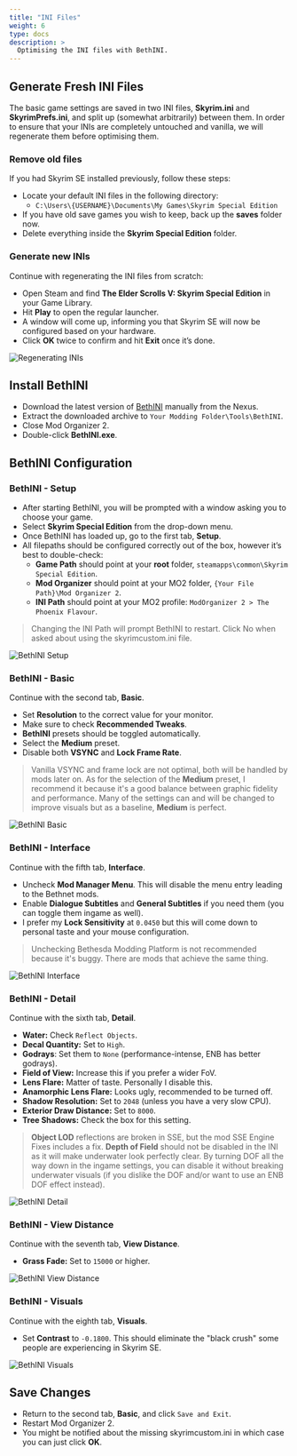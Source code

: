 ```yaml
---
title: "INI Files"
weight: 6
type: docs
description: >
  Optimising the INI files with BethINI.
---
```


## Generate Fresh INI Files

The basic game settings are saved in two INI files, **Skyrim.ini** and **SkyrimPrefs.ini**, and split up (somewhat arbitrarily) between them. In order to ensure that your INIs are completely untouched and vanilla, we will regenerate them before optimising them.

### Remove old files

If you had Skyrim SE installed previously, follow these steps:

* Locate your default INI files in the following directory:
  * `C:\Users\{USERNAME}\Documents\My Games\Skyrim Special Edition`
* If you have old save games you wish to keep, back up the **saves** folder now.
* Delete everything inside the **Skyrim Special Edition** folder.

### Generate new INIs

Continue with regenerating the INI files from scratch:

* Open Steam and find **The Elder Scrolls V: Skyrim Special Edition** in your Game Library.
* Hit **Play** to open the regular launcher.
* A window will come up, informing you that Skyrim SE will now be configured based on your hardware.
* Click **OK** twice to confirm and hit **Exit** once it’s done.

![Regenerating INIs](/Pictures/setup/regenerating_inis.png)

## Install BethINI

* Download the latest version of [BethINI](https://www.nexusmods.com/skyrimspecialedition/mods/4875) manually from the Nexus.
* Extract the downloaded archive to `Your Modding Folder\Tools\BethINI`.
* Close Mod Organizer 2.
* Double-click **BethINI.exe**.

## BethINI Configuration

### BethINI - Setup

* After starting BethINI, you will be prompted with a window asking you to choose your game.
* Select **Skyrim Special Edition** from the drop-down menu.
* Once BethINI has loaded up, go to the first tab, **Setup**.
* All filepaths should be configured correctly out of the box, however it’s best to double-check:
  * **Game Path** should point at your **root** folder, `steamapps\common\Skyrim Special Edition`.
  * **Mod Organizer** should point at your MO2 folder, `{Your File Path}\Mod Organizer 2`.
  * **INI Path** should point at your MO2 profile: `ModOrganizer 2 > The Phoenix Flavour`.

> Changing the INI Path will prompt BethINI to restart. Click No when asked about using the skyrimcustom.ini file.

![BethINI Setup](/Pictures/setup/bethini_setup.png)

### BethINI - Basic

Continue with the second tab, **Basic**.

- Set **Resolution** to the correct value for your monitor.
- Make sure to check **Recommended Tweaks**.
- **BethINI** presets should be toggled automatically.
- Select the **Medium** preset.
- Disable both **VSYNC** and **Lock Frame Rate**.

> Vanilla VSYNC and frame lock are not optimal, both will be handled by mods later on. As for the selection of the **Medium** preset, I recommend it because it's a good balance between graphic fidelity and performance. Many of the settings can and will be changed to improve visuals but as a baseline, **Medium** is perfect.

![BethINI Basic](/Pictures/setup/bethini_basic.png)

### BethINI - Interface

Continue with the fifth tab, **Interface**.

- Uncheck **Mod Manager Menu**. This will disable the menu entry leading to the Bethnet mods.
- Enable **Dialogue Subtitles** and **General Subtitles** if you need them (you can toggle them ingame as well).
- I prefer my **Lock Sensitivity** at `0.0450` but this will come down to personal taste and your mouse configuration.

> Unchecking Bethesda Modding Platform is not recommended because it's buggy. There are mods that achieve the same thing.

![BethINI Interface](/Pictures/setup/bethini_interface.png)

### BethINI - Detail

Continue with the sixth tab, **Detail**.

- **Water:** Check `Reflect Objects`.
- **Decal Quantity:** Set to `High`.
- **Godrays**: Set them to `None` (performance-intense, ENB has better godrays).
- **Field of View:** Increase this if you prefer a wider FoV.
- **Lens Flare:** Matter of taste. Personally I disable this.
- **Anamorphic Lens Flare:** Looks ugly, recommended to be turned off.
- **Shadow Resolution:** Set to `2048` (unless you have a very slow CPU).
- **Exterior Draw Distance:** Set to `8000`.
- **Tree Shadows:** Check the box for this setting.

> **Object LOD** reflections are broken in SSE, but the mod SSE Engine Fixes includes a fix. **Depth of Field** should not be disabled in the INI as it will make underwater look perfectly clear. By turning DOF all the way down in the ingame settings, you can disable it without breaking underwater visuals (if you dislike the DOF and/or want to use an ENB DOF effect instead).

![BethINI Detail](/Pictures/setup/bethini-detail.png)

### BethINI - View Distance

Continue with the seventh tab, **View Distance**.

- **Grass Fade:** Set to `15000` or higher.

![BethINI View Distance](/Pictures/setup/bethini_view_distance.png)

### BethINI - Visuals

Continue with the eighth tab, **Visuals**.

- Set **Contrast** to `-0.1800`. This should eliminate the "black crush" some people are experiencing in Skyrim SE.

![BethINI Visuals](/Pictures/setup/bethini_visuals.png)

## Save Changes

- Return to the second tab, **Basic**, and click `Save and Exit`.
- Restart Mod Organizer 2.
- You might be notified about the missing skyrimcustom.ini in which case you can just click **OK**.
